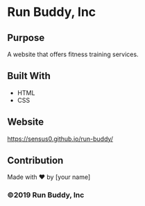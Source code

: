 # Run Buddy, Inc

## Purpose
A website that offers fitness training services. 

## Built With
* HTML
* CSS

## Website
https://sensus0.github.io/run-buddy/

## Contribution
Made with ❤️ by [your name]

### ©️2019 Run Buddy, Inc 
